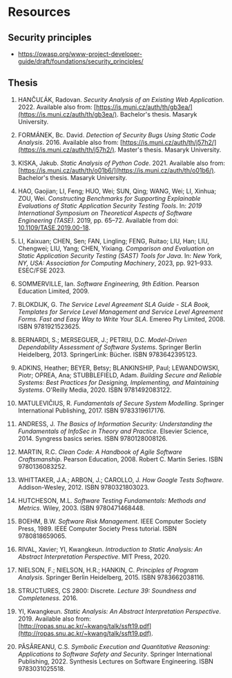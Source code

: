 # Resources

## Security principles

- https://owasp.org/www-project-developer-guide/draft/foundations/security_principles/

## Thesis

1. HANČUĽÁK, Radovan. *Security Analysis of an Existing Web Application*. 2022. Available also from: [https://is.muni.cz/auth/th/gb3ea/](https://is.muni.cz/auth/th/gb3ea/). Bachelor's thesis. Masaryk University.

2. FORMÁNEK, Bc. David. *Detection of Security Bugs Using Static Code Analysis*. 2016. Available also from: [https://is.muni.cz/auth/th/j57h2/](https://is.muni.cz/auth/th/j57h2/). Master's thesis. Masaryk University.

3. KISKA, Jakub. *Static Analysis of Python Code*. 2021. Available also from: [https://is.muni.cz/auth/th/o01b6/](https://is.muni.cz/auth/th/o01b6/). Bachelor's thesis. Masaryk University.

4. HAO, Gaojian; LI, Feng; HUO, Wei; SUN, Qing; WANG, Wei; LI, Xinhua; ZOU, Wei. *Constructing Benchmarks for Supporting Explainable Evaluations of Static Application Security Testing Tools*. In: *2019 International Symposium on Theoretical Aspects of Software Engineering (TASE)*. 2019, pp. 65–72. Available from doi: [10.1109/TASE.2019.00-18](https://doi.org/10.1109/TASE.2019.00-18).

5. LI, Kaixuan; CHEN, Sen; FAN, Lingling; FENG, Ruitao; LIU, Han; LIU, Chengwei; LIU, Yang; CHEN, Yixiang. *Comparison and Evaluation on Static Application Security Testing (SAST) Tools for Java*. In: *New York, NY, USA: Association for Computing Machinery*, 2023, pp. 921–933. ESEC/FSE 2023.

6. SOMMERVILLE, Ian. *Software Engineering, 9th Edition*. Pearson Education Limited, 2009.

7. BLOKDIJK, G. *The Service Level Agreement SLA Guide - SLA Book, Templates for Service Level Management and Service Level Agreement Forms. Fast and Easy Way to Write Your SLA*. Emereo Pty Limited, 2008. ISBN 9781921523625.

8. BERNARDI, S.; MERSEGUER, J.; PETRIU, D.C. *Model-Driven Dependability Assessment of Software Systems*. Springer Berlin Heidelberg, 2013. SpringerLink: Bücher. ISBN 9783642395123.

9. ADKINS, Heather; BEYER, Betsy; BLANKINSHIP, Paul; LEWANDOWSKI, Piotr; OPREA, Ana; STUBBLEFIELD, Adam. *Building Secure and Reliable Systems: Best Practices for Designing, Implementing, and Maintaining Systems*. O'Reilly Media, 2020. ISBN 9781492083122.

10. MATULEVIČIUS, R. *Fundamentals of Secure System Modelling*. Springer International Publishing, 2017. ISBN 9783319617176.

11. ANDRESS, J. *The Basics of Information Security: Understanding the Fundamentals of InfoSec in Theory and Practice*. Elsevier Science, 2014. Syngress basics series. ISBN 9780128008126.

12. MARTIN, R.C. *Clean Code: A Handbook of Agile Software Craftsmanship*. Pearson Education, 2008. Robert C. Martin Series. ISBN 9780136083252.

13. WHITTAKER, J.A.; ARBON, J.; CAROLLO, J. *How Google Tests Software*. Addison-Wesley, 2012. ISBN 9780321803023.

14. HUTCHESON, M.L. *Software Testing Fundamentals: Methods and Metrics*. Wiley, 2003. ISBN 9780471468448.

15. BOEHM, B.W. *Software Risk Management*. IEEE Computer Society Press, 1989. IEEE Computer Society Press tutorial. ISBN 9780818659065.

16. RIVAL, Xavier; YI, Kwangkeun. *Introduction to Static Analysis: An Abstract Interpretation Perspective*. MIT Press, 2020.

17. NIELSON, F.; NIELSON, H.R.; HANKIN, C. *Principles of Program Analysis*. Springer Berlin Heidelberg, 2015. ISBN 9783662038116.

18. STRUCTURES, CS 2800: Discrete. *Lecture 39: Soundness and Completeness*. 2016.

19. YI, Kwangkeun. *Static Analysis: An Abstract Interpretation Perspective*. 2019. Available also from: [http://ropas.snu.ac.kr/~kwang/talk/ssft19.pdf](http://ropas.snu.ac.kr/~kwang/talk/ssft19.pdf).

20. PĂSĂREANU, C.S. *Symbolic Execution and Quantitative Reasoning: Applications to Software Safety and Security*. Springer International Publishing, 2022. Synthesis Lectures on Software Engineering. ISBN 9783031025518.
